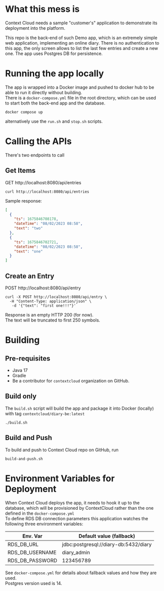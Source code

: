 # What this mess is
Context Cloud needs a sample "customer's" application to demonstrate its deployment into the platform.

This repo is the back-end of such Demo app, which is an extremely simple web application, implementing an online diary.
There is no authentication to this app, the only screen allows to list the last few entries and create a new one.
The app uses Postgres DB for persistence.

# Running the app locally
The app is wrapped into a Docker image and pushed to docker hub to be able to run it directly without building.  
There is a `docker-compose.yml` file in the root directory, which can be used to start both the back-end app and the database.
```shell
docker compose up
```

alternatively use the `run.sh` and `stop.sh` scripts.


# Calling the APIs

There's two endpoints to call

## Get Items

GET http://localhost:8080/api/entries

```shell
curl http://localhost:8080/api/entries
```

Sample response:

```json
[
  {
    "ts": 1675846708178,
    "dateTime": "08/02/2023 08:58",
    "text": "two"
  },
  {
    "ts": 1675846702721,
    "dateTime": "08/02/2023 08:58",
    "text": "one"
  }
]
```

## Create an Entry

POST http://localhost:8080/api/entry

```shell
curl -X POST http://localhost:8080/api/entry \
  -H "Content-Type: application/json" \
   -d '{"text": "first one!!!"}'
```

Response is an empty HTTP 200 (for now).  
The text will be truncated to first 250 symbols.

# Building
## Pre-requisites
* Java 17
* Gradle
* Be a contributor for `contextcloud` organization on GitHub.

## Build only

The `build.sh` script will build the app and package it into Docker (locally) with tag `contextcloud/diary-be:latest`

```shell
./build.sh
```

## Build and Push

To build and push to Context Cloud repo on GitHub, run

```shell
build-and-push.sh
```

# Environment Variables for Deployment
When Context Cloud deploys the app, it needs to hook it up to the database, which will be provisioned by ContextCloud rather than the one defined in the `docker-compose.yml`  
To define RDS DB connection parameters this application watches the following three environment variables:

| Env. Var | Default value (fallback) |
|----------|--------------------------|
|RDS_DB_URL|jdbc:postgresql://diary-db:5432/diary|
|RDS_DB_USERNAME|diary_admin|
|RDS_DB_PASSWORD|123456789|

See `docker-compose.yml` for details about fallback values and how they are used.  
Postgres version used is 14.